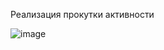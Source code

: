 Реализация прокутки активности

![image](https://github.com/BloodyDracula/pr6/assets/39646409/bc736f1d-8c68-436b-84da-ba5a472fce37)
